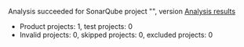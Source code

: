 Analysis succeeded for SonarQube project "", version  [Analysis results](https://sonarcloud.io/dashboard/index/TestTemplate3)
- Product projects: 1, test projects: 0
- Invalid projects: 0, skipped projects: 0, excluded projects: 0
